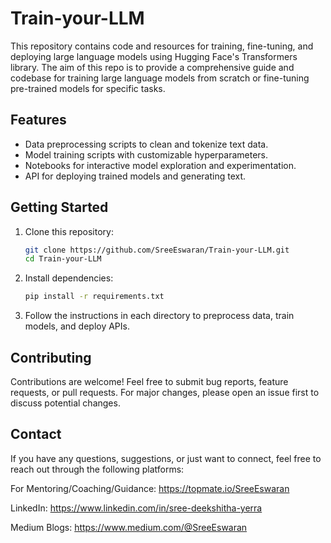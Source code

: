 # Train-your-LLM

This repository contains code and resources for training, fine-tuning, and deploying large language models using Hugging Face's Transformers library. The aim of this repo is to provide a comprehensive guide and codebase for training large language models from scratch or fine-tuning pre-trained models for specific tasks.

## Features

- Data preprocessing scripts to clean and tokenize text data.
- Model training scripts with customizable hyperparameters.
- Notebooks for interactive model exploration and experimentation.
- API for deploying trained models and generating text.


## Getting Started

1. Clone this repository:

    ```bash
    git clone https://github.com/SreeEswaran/Train-your-LLM.git
    cd Train-your-LLM
    ```

2. Install dependencies:

    ```bash
    pip install -r requirements.txt
    ```

3. Follow the instructions in each directory to preprocess data, train models, and deploy APIs.

## Contributing

Contributions are welcome! Feel free to submit bug reports, feature requests, or pull requests. For major changes, please open an issue first to discuss potential changes.

## Contact

If you have any questions, suggestions, or just want to connect, feel free to reach out through the following platforms: 

For Mentoring/Coaching/Guidance: https://topmate.io/SreeEswaran 

LinkedIn: https://www.linkedin.com/in/sree-deekshitha-yerra

Medium Blogs: https://www.medium.com/@SreeEswaran
